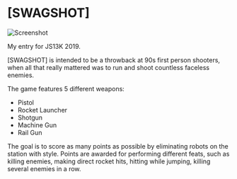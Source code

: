 # [SWAGSHOT]

![Screenshot](/assets/screenshot-400x250.png)

My entry for JS13K 2019.

[SWAGSHOT] is intended to be a throwback at 90s first person shooters, when all that really mattered was to run and shoot countless faceless enemies.

The game features 5 different weapons:
- Pistol
- Rocket Launcher
- Shotgun
- Machine Gun
- Rail Gun

The goal is to score as many points as possible by eliminating robots on the station with style.
Points are awarded for performing different feats, such as killing enemies, making direct rocket hits, hitting while jumping, killing several enemies in a row.

